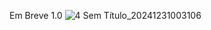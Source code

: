 Em Breve 1.0
![4 Sem Título_20241231003106](https://github.com/user-attachments/assets/fe3a9cf4-4775-4b92-a391-b2143393a3c9)
